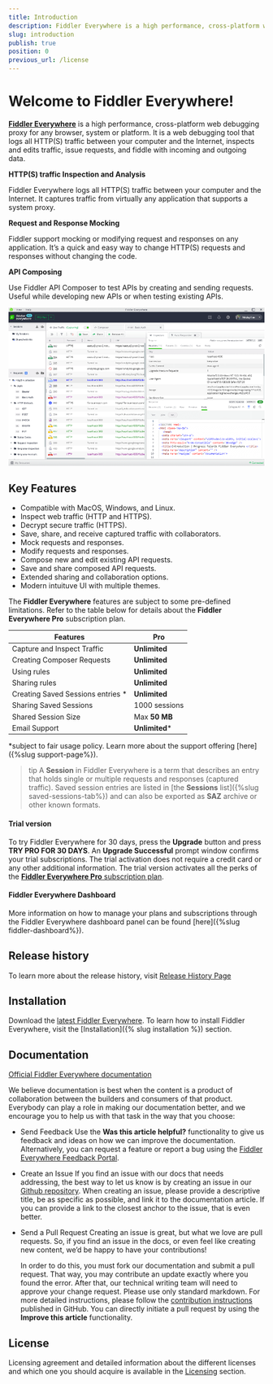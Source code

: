 ```yaml
---
title: Introduction
description: Fiddler Everywhere is a high performance, cross-platform web debugging proxy for any browser, system or platform
slug: introduction
publish: true
position: 0
previous_url: /license
---
```


# Welcome to Fiddler Everywhere!

[**Fiddler Everywhere**](https://www.telerik.com/fiddler-everywhere) is a high performance, cross-platform web debugging proxy for any browser, system or platform. It is a web debugging tool that logs all HTTP(S) traffic between your computer and the Internet, inspects and edits traffic, issue requests, and fiddle with incoming and outgoing data.

**HTTP(S) traffic Inspection and Analysis**

Fiddler Everywhere logs all HTTP(S) traffic between your computer and the Internet. It captures traffic from virtually any application that supports a system proxy.

**Request and Response Mocking**

Fiddler support mocking or modifying request and responses on any application. It’s a quick and easy way to change HTTP(S) requests and responses without changing the code.

**API Composing**

Use Fiddler API Composer to test APIs by creating and sending requests. Useful while developing new APIs or when testing existing APIs.

![Fiddler Everywhere main screen](./images/menu/fiddler-main-screen.png)

## Key Features

- Compatible with MacOS, Windows, and Linux.
- Inspect web traffic (HTTP and HTTPS).
- Decrypt secure traffic (HTTPS).
- Save, share, and receive captured traffic with collaborators.
- Mock requests and responses.
- Modify requests and responses.
- Compose new and edit existing API requests.
- Save and share composed API requests.
- Extended sharing and collaboration options.
- Modern intuituve UI with multiple themes.

The **Fiddler Everywhere** features are subject to some pre-defined limitations. Refer to the table below for details about the **Fiddler Everywhere Pro** subscription plan.

| __Features__ |  __Pro__ |
|---|---|
| Capture and Inspect Traffic |  **Unlimited** |
| Creating Composer Requests | **Unlimited** |
| Using rules |  **Unlimited** |
| Sharing  rules | **Unlimited** |
| Creating Saved Sessions entries * |  **Unlimited** |
| Sharing Saved Sessions |  1000 sessions  |
| Shared Session Size |  Max **50 MB** |
| Email Support | **Unlimited*** |

*subject to fair usage policy. Learn more about the support offering [here]({%slug support-page%}).

>tip A **Session** in Fiddler Everywhere is a term that describes an entry that holds single or multiple requests and responses (captured traffic). Saved session entries are listed in [the **Sessions** list]({%slug saved-sessions-tab%}) and can also be exported as **SAZ** archive or other known formats.

#### Trial version

To try Fiddler Everywhere for 30 days, press the **Upgrade** button and press **TRY PRO FOR 30 DAYS**. An **Upgrade Successful** prompt window confirms your trial subscriptions. The trial activation does not require a credit card or any other additional information. The trial version activates all the perks of the [**Fiddler Everywhere Pro** subscription plan](#key-features).


#### Fiddler Everywhere Dashboard

More information on how to manage your plans and subscriptions through the Fiddler Everywhere dashboard panel can be found [here]({%slug fiddler-dashboard%}).

## Release history

To learn more about the release history, visit [Release History Page](https://www.telerik.com/support/whats-new/fiddler-everywhere/release-history)

## Installation

Download the [latest Fiddler Everywhere](https://www.telerik.com/download/fiddler-everywhere).
To learn how to install Fiddler Everywhere, visit the [Installation]({% slug installation %}) section.

## Documentation

[Official Fiddler Everywhere documentation](https://docs.telerik.com/fiddler-everywhere/introduction?_ga=2.206480400.2086505781.1591948423-772467175.1590489532)

We believe documentation is best when the content is a product of collaboration between the builders and consumers of that product. Everybody can play a role in making our documentation better, and we encourage you to help us with that task in the way that you choose:

- Send Feedback
    Use the __Was this article helpful?__ functionality to give us feedback and ideas on how we can improve the documentation. Alternatively, you can request a feature or report a bug using the [Fiddler Everywhere Feedback Portal](https://feedback.telerik.com/fiddler-everywhere).

- Create an Issue
    If you find an issue with our docs that needs addressing, the best way to let us know is by creating an issue in our [Github repository](https://github.com/telerik/fiddler-everywhere-docs). When creating an issue, please provide a descriptive title, be as specific as possible, and link it to the documentation article. If you can provide a link to the closest anchor to the issue, that is even better.

- Send a Pull Request
    Creating an issue is great, but what we love are pull requests. So, if you find an issue in the docs, or even feel like creating new content, we’d be happy to have your contributions! 

    In order to do this, you must fork our documentation and submit a pull request. That way, you may contribute an update exactly where you found the error. After that, our technical writing team will need to approve your change request. Please use only standard markdown. For more detailed instructions, please follow the [contribution instructions](https://github.com/telerik/fiddler-everywhere-docs#contributing) published in GitHub. You can directly initiate a pull request by using the __Improve this article__ functionality.


## License

Licensing agreement and detailed information about the different licenses and which one you should acquire is available in the [Licensing](https://www.telerik.com/purchase/license-agreement/fiddler-everywhere) section.

